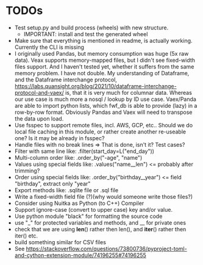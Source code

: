 
# TODOs

- Test setup.py and build process (wheels) with new structure.
   - IMPORTANT: install and test the generated wheel
- Make sure that everything is mentioned in readme, is actually working. Currently the CLI is missing
- I originally used Pandas, but memory consumption was huge (5x raw data).
  Veax supports memory-mapped files, but I didn't see fixed-width files support.
  And I haven't tested yet, whether it suffers from the same memory problem.
  I have not double. My understanding of Dataframe, and the Dataframe interchange protocol,
   https://labs.quansight.org/blog/2021/10/dataframe-interchange-protocol-and-vaex/
   is, that it is very much for columnar data. Whereas our use case is much more a
   nosql / lookup by ID use case. Vaex/Panda are able to import python lists, which
   fwf_db is able to provide (lazy) in a row-by-row format. Obviously Pandas and
   Vaex will need to transpose the data upon load.
- Use fsspec to support remote files, incl. AWS, GCP, etc.. Should we do local
  file caching in this module, or rather create another re-useable one? Is it
  may be already in fsspec?
- Handle files with no break lines => That is done, isn't it? Test cases?
- Filter with same line like: .filter(start\_day=L("end\_day"))
- Multi-column order like: .order\_by("-age", "name")
- Values using special fields like: .values("name\_\_len") <= probably after trimming?
- Order using special fields like: .order\_by("birthday\_\_year") <= field "birthday", extract only "year"
- Export methods like: .sqlite file or .sql file
- Write a fixed-width field file (?)(why would someone write those files?)
- Consider using Nuitka as Python (to C++) Compiler
- Support ignore-case (convert to upper case) key and/or value.
- Use python module "black" for formatting the source code
- use "_" for protected variables and methods, and __ for private ones
- check that we are using __len__() rather then len(), and __iter__() rather then iter() etc.
- build something similar for CSV files
- See https://stackoverflow.com/questions/73800736/pyproject-toml-and-cython-extension-module/74196255#74196255
